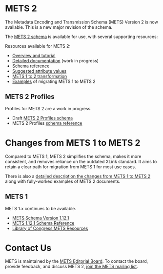 # METS 2

The Metadata Encoding and Transmission Schema (METS) Version 2 is now
available. This is a new major revision of the schema.

The [METS 2 schema](https://github.com/mets/METS-schema/blob/main/v2/mets.xsd)
is available for use, with several supporting resources:

Resources available for METS 2:

* [Overview and tutorial](metsoverview.html)
* [Detailed documentation](/METS-primer) (work in progress)
* [Schema reference](METS_v2_Docs/mets2.html)
* [Suggested attribute values](https://github.com/mets/METS-schema/wiki/METS2-Suggested-Attribute-Values)
* [METS 1 to 2 transformation](https://github.com/mets/METS1to2)
* [Examples](https://github.com/mets/METS-schema/tree/main/v2/examples) of migrating METS 1 to METS 2

## METS 2 Profiles

Profiles for METS 2 are a work in progress.

* Draft [METS 2 Profiles schema](https://github.com/mets/METS-profiles/blob/profile-for-mets2/profile_docs/METS2_profile.xsd)
* METS 2 Profiles [schema reference](METS2_Profile_Docs/METS2_profile.html)

# Changes from METS 1 to METS 2

Compared to METS 1, METS 2 simplifies the schema, makes it more consistent, and
removes reliance on the outdated XLink standard. It aims to retain a clear path
for migration from METS 1 for most use cases.

There is also a [detailed description the changes from METS 1 to METS
2](METS2_whitepaper.html) along with
fully-worked examples of METS 2 documents.

## METS 1

METS 1.x continues to be available.

* [METS Schema Version 1.12.1](https://github.com/mets/METS-schema/blob/main/version1121/mets.xsd)
* [METS 1.12.1 Schema Reference](METS_v1_Docs/mets.html)
* [Library of Congress METS Resources](https://www.loc.gov/standards/mets/mets-schemadocs.html)

# Contact Us

METS is maintained by the [METS Editorial
Board](https://www.loc.gov/standards/mets/mets-board.html). To contact the
board, provide feedback, and discuss METS 2, [join the METS mailing
list](https://www.loc.gov/standards/mets/mets-list-enter.html).
